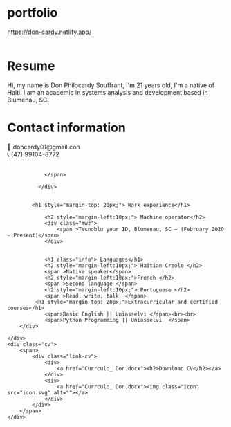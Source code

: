 # portfolio
https://don-cardy.netlify.app/


<html lang="en">
<head>
    <meta charset="UTF-8">
    <meta http-equiv="X-UA-Compatible" content="IE=edge">
    <meta name="viewport" content="width=device-width, initial-scale=1.0">
    <link rel="stylesheet" href="estilo.css">
    <title>Portifolio</title>
</head>
<body>
    <div class="foto">
        <img class="foto-perfil" src="foto.jpeg" alt="">
    </div>
    <div class="descricao">
        <div class="resume">
            <h1>Resume</h1>
            <p>
                Hi, my name is Don Philocardy Souffrant, 
                I'm 21 years old, I'm a native of Haiti. 
                I am an academic in systems analysis and 
                development based in Blumenau, SC.
            </p>
        </div>
        <div class="txt">
            <h1 class="info"> Contact information</h1> 
              <div class="mwz">
                <span> 📧 doncardy01@gmail.con </span><br>
                <span>📞 (47) 99104-8772</span><br>
                <span class="linkedin">
                    <a style="color:white ;" href="http://linkedin.com/in/don-philocardy-souffrant">🔗 http://linkedin.com/in/don-philocardy-souffrant</a>
                    
                </span>
                
              </div>
               
            
            <h1 style="margin-top: 20px;"> Work experience</h1> 
              
                <h2 style="margin-left:10px;"> Machine operator</h2>
                <div class="mwz">
                    <span >Tecnoblu your ID, Blumenau, SC – (February 2020 - Present)</span>               
                </div>
               
               
                <h1 class="info"> Languages</h1>
                <h2 style="margin-left:10px;"> Haitian Creole </h2>
                <span >Native speaker</span>
                <h2 style="margin-left:10px;">French </h2>
                <span >Second language </span>
                <h2 style="margin-left:10px;"> Portuguese </h2>
                <span >Read, write, talk  </span>
             <h1 style="margin-top: 20px;">Extracurricular and certified courses</h1> 
                <span>Basic English || Uniasselvi </span><br><br>
                <span>Python Programming || Uniasselvi  </span>
        </div>

    </div>
    <div class="cv">
        <span>
            <div class="link-cv"> 
                <div>
                    <a href="Currculo_ Don.docx"><h2>Download CV</h2></a>
                </div>
                <div>
                    <a href="Currculo_ Don.docx"><img class="icon" src="icon.svg" alt=""></a>
                </div>   
            </div>
        </span>
    </div>
    
</body>
</html>

